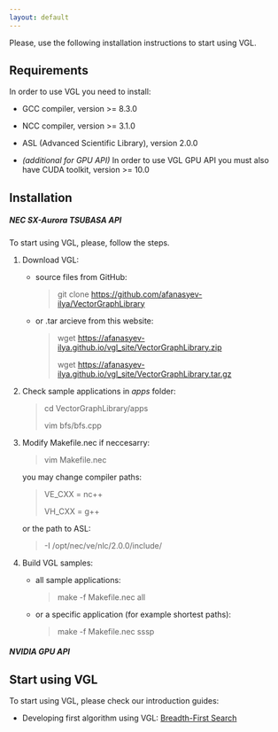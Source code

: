```yaml
---
layout: default
---
```


Please, use the following installation instructions to start using VGL.

## Requirements

In order to use VGL you need to install:
* GCC compiler, version >= 8.3.0
* NCC compiler, version >= 3.1.0
* ASL (Advanced Scientific Library), version 2.0.0

* _(additional for GPU API)_ In order to use VGL GPU API you must also have CUDA toolkit, version >= 10.0 

## Installation

##### NEC SX-Aurora TSUBASA API
To start using VGL, please, follow the steps.

1. Download VGL:

    - source files from GitHub:
        > git clone https://github.com/afanasyev-ilya/VectorGraphLibrary

    - or .tar arcieve from this website:

        > wget https://afanasyev-ilya.github.io/vgl_site/VectorGraphLibrary.zip
        >                               
        > wget https://afanasyev-ilya.github.io/vgl_site/VectorGraphLibrary.tar.gz

2. Check sample applications in _apps_ folder:

    > cd VectorGraphLibrary/apps
    >
    > vim bfs/bfs.cpp

3. Modify Makefile.nec if neccesarry:
    > vim Makefile.nec
    
    you may change compiler paths:
    > VE_CXX = nc++
    > 
    > VH_CXX = g++
    
    or the path to ASL:
    > -I /opt/nec/ve/nlc/2.0.0/include/

4. Build VGL samples:
    - all sample applications:
        > make -f Makefile.nec all
    
    - or a specific application (for example shortest paths):
        > make -f Makefile.nec sssp

##### NVIDIA GPU API

## Start using VGL

To start using VGL, please check our introduction guides: 

- Developing first algorithm using VGL: [Breadth-First Search](./bfs_example.html)
